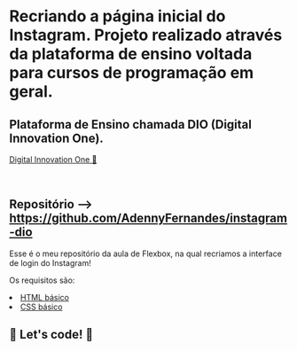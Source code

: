 # Recriando a página inicial do Instagram. Projeto realizado através da plataforma de ensino voltada para cursos de programação em geral.
## Plataforma de Ensino chamada DIO (Digital Innovation One).<br> 

<a href="https://digitalinnovation.one/" target="_blank">Digital Innovation One 🚀</a></p><br>

## Repositório --> https://github.com/AdennyFernandes/instagram-dio
Esse é o meu repositório da aula de Flexbox, na qual recriamos a interface de login do Instagram!<br>

Os requisitos são:<br>
<li><a href="https://www.w3schools.com/html/" rel="nofollow">HTML básico</a></li>
<li><a href="https://developer.mozilla.org/pt-BR/docs/Web/CSS" rel="nofollow">CSS básico</a></li>

## 🚀 Let's code! 🚀


